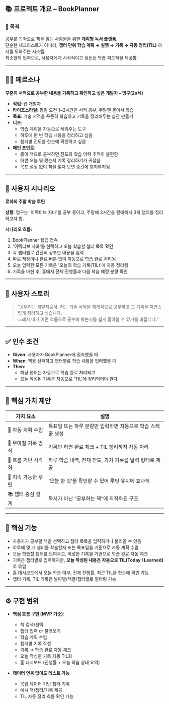 ## 📚 프로젝트 개요 – BookPlanner

### 🎯 목적
공부를 목적으로 책을 읽는 사람들을 위한 **계획형 독서 플랫폼**.  
단순한 체크리스트가 아니라, **챕터 단위 학습 계획 → 실행 → 기록 → 자동 정리(TIL)** 까지를 도와주는 시스템.  
최소한의 입력으로, 사용자에게 시각적이고 정돈된 학습 피드백을 제공함.

---

## 🧑‍💻 페르소나

**꾸준히 서적으로 공부한 내용을 기록하고 확인하고 싶은 개발자 – 멍구(2n세)**  
- **직업**: 웹 개발자  
- **라이프스타일**: 평일 오전 1~2시간은 서적 공부, 주말엔 몰아서 학습  
- **목표**: 기술 서적을 꾸준히 학습하고 기록을 정리해두는 습관 만들기  
- **니즈**:  
  - 학습 계획을 자동으로 세워주는 도구  
  - 하루에 한 번 학습 내용을 정리하고 싶음  
  - 챕터별 진도를 한눈에 확인하고 싶음  
- **페인 포인트**:  
  - 종이 책으로 공부하면 진도와 학습 이력 추적이 불편함  
  - 매번 오늘 뭐 했는지 기록 정리하기가 귀찮음  
  - 목표 설정 없이 책을 읽다 보면 중간에 흐지부지됨  

---

## 📆 사용자 시나리오

**로하의 주말 학습 루틴**

**상황**: 멍구는 '이펙티브 자바'를 공부 중이고, 주말에 2시간을 할애해서 3개 챕터를 정리하고자 함.

**시나리오 흐름:**
1. BookPlanner 웹앱 접속
2. '이펙티브 자바'를 선택하고 오늘 학습할 챕터 목록 확인
3. 각 챕터별로 간단히 공부한 내용을 입력
4. 따로 저장이나 완료 버튼 없이 자동으로 학습 완료 처리됨
5. 오늘 입력한 모든 기록은 '오늘의 학습 기록(TIL)'에 자동 정리됨
6. 기록을 마친 후, 홈에서 전체 진행률과 다음 학습 예정 분량 확인

---

## 🙋 사용자 스토리

> “공부하는 개발자로서, 저는 기술 서적을 체계적으로 공부하고 그 기록을 자연스럽게 정리하고 싶습니다.  
> 그래서 내가 어떤 흐름으로 공부해 왔는지를 쉽게 돌아볼 수 있기를 바랍니다.”

---

## ✅ 인수 조건

- **Given**: 사용자가 BookPlanner에 접속했을 때  
- **When**: 책을 선택하고 챕터별로 학습 내용을 입력했을 때  
- **Then**:  
  - 해당 챕터는 자동으로 학습 완료 처리되고  
  - 오늘 작성된 기록은 자동으로 'TIL'에 정리되어야 한다

---

## 💎 핵심 가치 제안

| 가치 요소 | 설명 |
|-----------|------|
| 📌 자동 계획 수립 | 목표일 또는 하루 분량만 입력하면 자동으로 학습 스케줄 생성 |
| 📝 무마찰 기록 방식 | 기록만 하면 완료 체크 + TIL 정리까지 자동 처리 |
| 📅 흐름 기반 시각화 | 하루 학습 내역, 전체 진도, 과거 기록을 달력 형태로 제공 |
| 🔁 지속 가능한 루틴 | ‘오늘 한 것’을 확인할 수 있어 루틴 유지에 효과적 |
| 📚 챕터 중심 설계 | 독서가 아닌 “공부하는 책”에 최적화된 구조 |

---

## 🧩 핵심 기능

- 사용자가 공부할 책을 선택하고 챕터 목록을 입력하거나 불러올 수 있음
- 하루에 몇 개 챕터를 학습할지 또는 목표일을 기준으로 자동 계획 수립
- 오늘 학습할 챕터를 보여주고, 작성한 기록을 기반으로 학습 완료 자동 체크
- 기록은 챕터별로 입력하지만, **오늘 작성된 내용은 자동으로 TIL(Today I Learned)** 로 묶임
- 홈 대시보드에서 오늘 학습 여부, 전체 진행률, 최근 TIL을 한눈에 확인 가능
- 챕터 기록, TIL 기록은 날짜별/책별/챕터별로 필터링 가능

---

## ⚙️ 구현 범위

- **핵심 흐름 구현 (MVP 기준)**:
  - 책 검색/선택
  - 챕터 입력 or 불러오기
  - 학습 계획 수립
  - 챕터별 기록 작성
  - 기록 → 학습 완료 자동 체크
  - 오늘 작성한 기록 자동 TIL화
  - 홈 대시보드 (진행률 + 오늘 학습 상태 요약)

- **데이터 연동 없이도 테스트 가능**
  - 목업 데이터 기반 챕터 기록
  - 예시 책/챕터/기록 제공
  - TIL 자동 정리 흐름 확인 가능